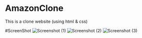 # AmazonClone

This is a clone website (using html & css)

#ScreenShot
![Screenshot (1)](https://github.com/akshayrathore07/AmazonClone/assets/110248720/8ed76784-eec6-498e-b7c1-93ad7949624f)
![Screenshot (2)](https://github.com/akshayrathore07/AmazonClone/assets/110248720/628ee78c-2363-4229-9341-f0cbbaeb07a8)
![Screenshot (3)](https://github.com/akshayrathore07/AmazonClone/assets/110248720/cb932da2-dbbc-4000-b8a9-c6497d66b9d1)
